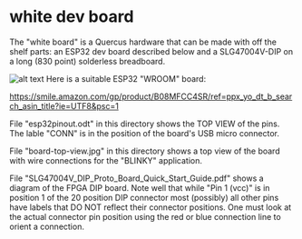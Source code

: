 # white dev board
The "white board" is a Quercus hardware that can be made with off the shelf parts: an ESP32 dev board described below and a SLG47004V-DIP on a long (830 point) solderless breadboard. 

![alt text](https://github.com/petesoper/quercusdoc/blob/issue29/hardware/white/white-with-LEDs.jpg?raw=true)
Here is a suitable ESP32 "WROOM" board:

https://smile.amazon.com/gp/product/B08MFCC4SR/ref=ppx_yo_dt_b_search_asin_title?ie=UTF8&psc=1

File "esp32pinout.odt" in this directory shows the TOP VIEW of the pins. The lable "CONN" is in the position of the board's USB micro connector.

File "board-top-view.jpg" in this directory shows a top view of the board with wire connections for the "BLINKY" application.

File "SLG47004V_DIP_Proto_Board_Quick_Start_Guide.pdf" shows a diagram of the FPGA DIP board. Note well that while "Pin 1 (vcc)" is in position 1 of the 20 position DIP connector most (possibly) all other pins have labels that DO NOT reflect their connector positions. One must look at the actual connector pin position using the red or blue connection line to orient a connection.


